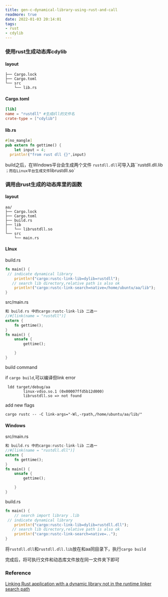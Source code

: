 ```yaml
---
title: gen-c-dynamical-library-using-rust-and-call
readmore: true
date: 2022-01-03 20:14:01
tags: 
- rust
- cdylib
---
```


### 使用rust生成动态库cdylib

#### layout

```
├── Cargo.lock
├── Cargo.toml
└── src
    └── lib.rs
```

#### Cargo.toml

```toml
[lib]
name = "rustdll" #生成dll的文件名
crate-type = ["cdylib"]
```

#### lib.rs

```rust
#[no_mangle]
pub extern fn gettime() {
    let input = 4;
  println!("from rust dll {}",input)
```

build之后，在Windows平台会生成两个文件 `rustdll.dll`可导入路``rustdll.dll.lib` ；而在Linux平台生成文件`librustdll.so`

### 调用由rust生成的动态库里的函数

#### layout

```
aa/
├── Cargo.lock
├── Cargo.toml
├── build.rs
├── lib
│   └── librustdll.so
└── src
    └── main.rs
```

#### LInux

build.rs

```rust
fn main() {
 // indicate dynamical library
    println!("cargo:rustc-link-lib=dylib=rustdll");
   // search lib directory,relative path is also ok
    println!("cargo:rustc-link-search=native=/home/ubuntu/aa/lib");
}
```

src/main.rs

```rust
和 build.rs 中的cargo:rustc-link-lib 二选一
//#[link(name = "rustdll")]
extern {
    fn gettime();
}
fn main() {
    unsafe {
        gettime();

    }
}
```

build command

if `cargo build`,可以编译但link error

```
 ldd target/debug/aa
        linux-vdso.so.1 (0x00007ffd5b12d000)
        librustdll.so => not found
```

add new flags

```
cargo rustc -- -C link-args="-Wl,-rpath,/home/ubuntu/aa/lib/"
```

#### Windows

src/main.rs

```rust
和 build.rs 中的cargo:rustc-link-lib 二选一
//#[link(name = "rustdll.dll")]
extern {
    fn gettime();
}
fn main() {
    unsafe {
        gettime();

    }
}
```

build.rs

```rust
fn main() {
    // search import library .lib
 // indicate dynamical library
    println!("cargo:rustc-link-lib=dylib=rustdll.dll");
   // search lib directory,relative path is also ok
    println!("cargo:rustc-link-search=native=..");
}
```

将`rustdll.dll`和`rustdll.dll.lib`放在和aa同目录下，执行`cargo build`

完成后，将可执行文件和动态库文件放在同一文件夹下即可

### Reference

[Linking Rust application with a dynamic library not in the runtime linker search path](http://ostack.cn/?qa=621344/)